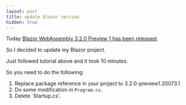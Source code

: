 ```yaml
---
layout: post
title: update blazor version
hidden: true
---
```

Today [Blazor WebAssembly 3.2.0 Preview 1 has been released](https://devblogs.microsoft.com/aspnet/blazor-webassembly-3-2-0-preview-1-release-now-available/).

So I decided to update my Blazor project.

Just followed tutorial above and it took 10 minutes.

So you need to do the following:

1. Replace package reference in your project to 3.2.0-preview1.20073.1
2. Do some modification in `Program.cs`.
3. Delete `Startup.cs'.
